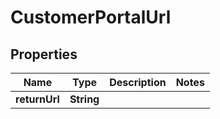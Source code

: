 

# CustomerPortalUrl


## Properties

| Name | Type | Description | Notes |
|------------ | ------------- | ------------- | -------------|
|**returnUrl** | **String** |  |  |



